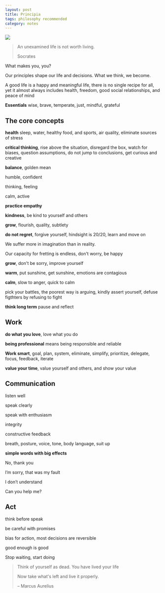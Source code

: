 ```yaml
---
layout: post
title: Principia
tags: philosophy recommended
category: notes
---
```


![](https://www.ephesus.us/upload/1553941051_IMG_9720.jpg)

> An unexamined life is not worth living. 
> 
>  Socrates

What makes you, you? 

Our principles shape our life and decisions. What we think, we become. 

A good life is a happy and meaningful life, there is no single recipe for all, yet it almost always includes health, freedom, good social relationships, and peace of mind

**Essentials** wise, brave, temperate, just, mindful, grateful

## The core concepts

**health** sleep, water, healthy food, and sports, air quality, eliminate sources of stress

**critical thinking**, rise above the situation, disregard the box, watch for biases, question assumptions, do not jump to conclusions, get curious and creative 

**balance**, golden mean 

humble, confident

thinking, feeling

calm, active

**practice empathy** 

**kindness**, be kind to yourself and others

**grow**, flourish, quality, subtlety
 
**do not regret**, forgive yourself, hindsight is 20/20, learn and move on 

We suffer more in imagination than in reality. 

Our capacity for fretting is endless, don't worry, be happy 

**grow**, don't be sorry, improve yourself 

**warm**, put sunshine, get sunshine, emotions are contagious 

**calm**, slow to anger, quick to calm

pick your battles, the poorest way is arguing, kindly assert yourself, defuse figthters by refusing to fight 

**think long term** pause and reflect 

## Work 

**do what you love**, love what you do  

**being professional** means being responsible and reliable 

**Work smart**, goal, plan, system, eliminate, simplify, prioritize, delegate, focus, feedback, iterate 
 
**value your time**, value yourself and others, and show your value

## Communication

listen well 

speak clearly

speak with enthusiasm

integrity

constructive feedback 

breath, posture, voice, tone, body language, suit up  

**simple words with big effects**

No, thank you

I’m sorry, that was my fault

I don’t understand

Can you help me?


## Act 

think before speak 

be careful with promises

bias for action, most decisions are reversible

good enough is good 

Stop waiting, start doing 


> Think of yourself as dead. You have lived your life
> 
> Now take what's left and live it properly.
> 
> – Marcus Aurelius 